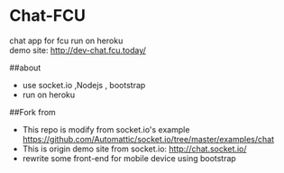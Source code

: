 Chat-FCU
==================================

chat app for fcu run on heroku     
demo site: http://dev-chat.fcu.today/  

##about

*  use socket.io ,Nodejs , bootstrap   
*  run on heroku   

##Fork from

*  This repo is modify from socket.io's example    
    https://github.com/Automattic/socket.io/tree/master/examples/chat    
*  This is origin demo site from socket.io: 
    http://chat.socket.io/   
*  rewrite some front-end for mobile device using bootstrap

